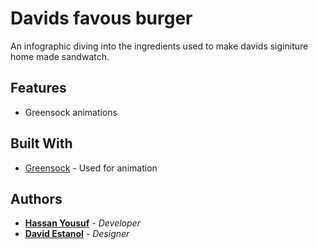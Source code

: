 # Davids favous burger

An infographic diving into the ingredients used to make davids siginiture home made sandwatch.

## Features

* Greensock animations


## Built With
 
* [Greensock](https://greensock.com/) - Used for animation

## Authors

* [**Hassan Yousuf**](https://github.com/EmmaBlue) - *Developer*
* [**David Estanol**](https://www.facebook.com/marie.fiedler.5) - *Designer*


